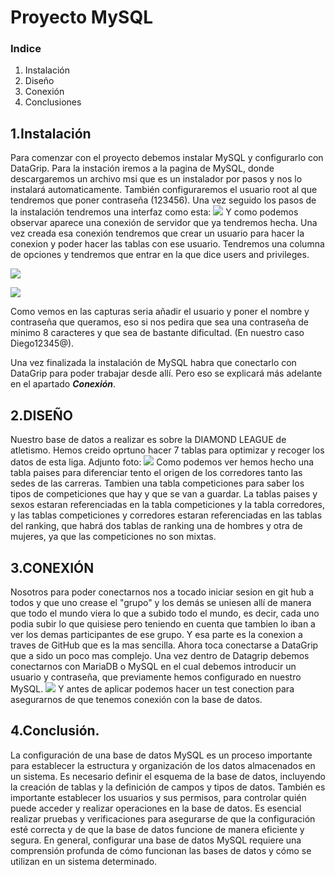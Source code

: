# Proyecto MySQL
### Indice
1. Instalación
2. Diseño
3. Conexión
4. Conclusiones

## 1.Instalación
Para comenzar con el proyecto debemos instalar MySQL y configurarlo con DataGrip. Para la 
instación iremos a la pagina de MySQL, donde descargaremos un archivo msi que es un instalador 
por pasos y nos lo instalará automaticamente. También configuraremos el usuario root al que 
tendremos que poner contraseña (123456). Una vez seguido los pasos de la instalación tendremos
una interfaz como esta:
![](../Capturas%20MD/1.png)
Y como podemos observar aparece una conexión de servidor que ya tendremos hecha. Una vez
creada esa conexión tendremos que crear un usuario para hacer la conexion y poder hacer las 
tablas con ese usuario. Tendremos una columna de opciones y tendremos que entrar en la que dice
users and privileges.

![](../Capturas%20MD/2.png)

![](../Capturas%20MD/3.png)

Como  vemos en las capturas seria añadir el usuario y poner el nombre y contraseña que queramos,
eso si nos pedira que sea una contraseña de minimo 8 caracteres y que sea de bastante dificultad.
(En nuestro caso Diego12345@).

Una vez finalizada la instalación de MySQL habra que conectarlo con DataGrip para poder trabajar
desde allí. Pero eso se explicará más adelante en el apartado **_Conexión_**.

## 2.DISEÑO
Nuestro base de datos a realizar es sobre la DIAMOND LEAGUE de atletismo. Hemos 
creido oprtuno hacer 7 tablas para optimizar y recoger los datos de esta liga. Adjunto foto:
![](../Capturas%20MD/Whats.jpg)
Como podemos ver hemos hecho una tabla paises para diferenciar tento el origen de los 
corredores tanto las sedes de las carreras. Tambien una tabla competiciones para saber los 
tipos de competiciones que hay y que se van a guardar.
La tablas paises y sexos estaran referenciadas en la tabla competiciones y la tabla corredores, y las tablas competiciones 
y corredores estaran referenciadas en las tablas del ranking, que habrá dos tablas de ranking 
una de hombres y otra de mujeres, ya que las competiciones no son mixtas.

## 3.CONEXIÓN
Nosotros para poder conectarnos nos a tocado iniciar sesion en git hub a todos y que uno crease el "grupo" y los demás
se uniesen allí de manera que todo el mundo viera lo que a subido todo el mundo, es decir, cada uno podia subir lo que quisiese
pero teniendo en cuenta que tambien lo iban a ver los demas participantes de ese grupo. Y esa parte es la conexion a traves de 
GitHub que es la mas sencilla. Ahora toca conectarse a DataGrip que a sido un poco mas complejo. Una vez dentro de  Datagrip debemos conectarnos con MariaDB o MySQL
en el cual debemos introducir un usuario y contraseña, que previamente hemos configurado en nuestro MySQL. 
![](../Capturas%20MD/4.png)
 Y antes de aplicar podemos hacer un test conection para asegurarnos de que tenemos conexión con la base de datos.

## 4.Conclusión.
La configuración de una base de datos MySQL es un proceso importante para establecer la estructura y organización de los datos almacenados en un sistema. 
Es necesario definir el esquema de la base de datos, incluyendo la creación de tablas y la definición de campos y tipos de datos. También es importante establecer 
los usuarios y sus permisos, para controlar quién puede acceder y realizar operaciones en la base de datos. Es esencial realizar pruebas y verificaciones para asegurarse de que
la configuración esté correcta y de que la base de datos funcione de manera eficiente y segura. En general, configurar una base de datos MySQL requiere una comprensión profunda de
cómo funcionan las bases de datos y cómo se utilizan en un sistema determinado. 

